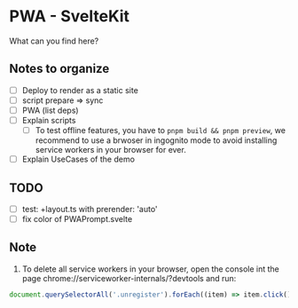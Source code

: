# PWA - SvelteKit

What can you find here?

## Notes to organize

- [ ] Deploy to render as a static site
- [ ] script prepare => sync
- [ ] PWA (list deps)
- [ ] Explain scripts
  - [ ] To test offline features, you have to `pnpm build && pnpm preview`, we recommend to use a brwoser in ingognito mode to avoid installing service workers in your browser for ever.
- [ ] Explain UseCases of the demo

## TODO

- [ ] test: +layout.ts with prerender: 'auto'
- [ ] fix color of PWAPrompt.svelte

## Note

1. To delete all service workers in your browser, open the console int the page chrome://serviceworker-internals/?devtools and run:

```js
document.querySelectorAll('.unregister').forEach((item) => item.click());
```
